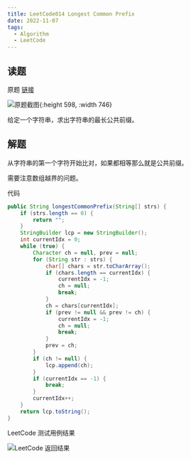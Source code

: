 ```yaml
---
title: LeetCode014 Longest Common Prefix
date: 2022-11-07
tags:
  - Algorithm
  - LeetCode
---
```



## 读题

原题 [链接](https://leetcode.com/problems/longest-common-prefix/)

![原题截图](https://cdn.jsdelivr.net/gh/snail-tech/oss@master/uPic/2TkbKl.png){:height 598, :width 746}

给定一个字符串，求出字符串的最长公共前缀。

## 解题

从字符串的第一个字符开始比对，如果都相等那么就是公共前缀。

需要注意数组越界的问题。

代码

```java
public String longestCommonPrefix(String[] strs) {
    if (strs.length == 0) {
        return "";
    }
    StringBuilder lcp = new StringBuilder();
    int currentIdx = 0;
    while (true) {
        Character ch = null, prev = null;
        for (String str : strs) {
            char[] chars = str.toCharArray();
            if (chars.length == currentIdx) {
                currentIdx = -1;
                ch = null;
                break;
            }
            ch = chars[currentIdx];
            if (prev != null && prev != ch) {
                currentIdx = -1;
                ch = null;
                break;
            }
            prev = ch;
        }
        if (ch != null) {
            lcp.append(ch);
        }
        if (currentIdx == -1) {
            break;
        }
        currentIdx++;
    }
    return lcp.toString();
}
```

LeetCode 测试用例结果

![LeetCode 返回结果](https://cdn.jsdelivr.net/gh/snail-tech/oss@master/uPic/4hHZ2L.png)
